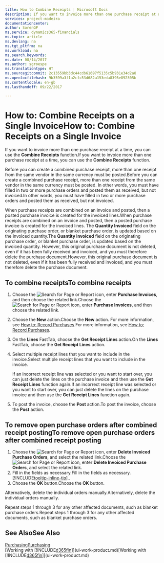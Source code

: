 ```yaml
---
title: How to Combine Receipts | Microsoft Docs
description: If you want to invoice more than one purchase receipt at a time, you can use the Combine Receipts function.
services: project-madeira
documentationcenter: 
author: SorenGP
ms.service: dynamics365-financials
ms.topic: article
ms.devlang: na
ms.tgt_pltfrm: na
ms.workload: na
ms.search.keywords: 
ms.date: 08/14/2017
ms.author: sgroespe
ms.translationtype: HT
ms.sourcegitcommit: 2c13559bb3dc44cdb61697f5135c5b931e34d2a8
ms.openlocfilehash: 9b3599a3f1a2cfc53d682a153eda8395e892305b
ms.contentlocale: en-gb
ms.lasthandoff: 09/22/2017

---
```

# <a name="how-to-combine-receipts-on-a-single-invoice"></a><span data-ttu-id="3259f-103">How to: Combine Receipts on a Single Invoice</span><span class="sxs-lookup"><span data-stu-id="3259f-103">How to: Combine Receipts on a Single Invoice</span></span>
<span data-ttu-id="3259f-104">If you want to invoice more than one purchase receipt at a time, you can use the **Combine Receipts** function.</span><span class="sxs-lookup"><span data-stu-id="3259f-104">If you want to invoice more than one purchase receipt at a time, you can use the **Combine Receipts** function.</span></span>  

<span data-ttu-id="3259f-105">Before you can create a combined purchase receipt, more than one receipt from the same vendor in the same currency must be posted.</span><span class="sxs-lookup"><span data-stu-id="3259f-105">Before you can create a combined purchase receipt, more than one receipt from the same vendor in the same currency must be posted.</span></span> <span data-ttu-id="3259f-106">In other words, you must have filled in two or more purchase orders and posted them as received, but not invoiced.</span><span class="sxs-lookup"><span data-stu-id="3259f-106">In other words, you must have filled in two or more purchase orders and posted them as received, but not invoiced.</span></span>  

<span data-ttu-id="3259f-107">When purchase receipts are combined on an invoice and posted, then a posted purchase invoice is created for the invoiced lines.</span><span class="sxs-lookup"><span data-stu-id="3259f-107">When purchase receipts are combined on an invoice and posted, then a posted purchase invoice is created for the invoiced lines.</span></span> <span data-ttu-id="3259f-108">The **Quantity Invoiced** field on the originating purchase order, or blanket purchase order, is updated based on the invoiced quantity.</span><span class="sxs-lookup"><span data-stu-id="3259f-108">The **Quantity Invoiced** field on the originating purchase order, or blanket purchase order, is updated based on the invoiced quantity.</span></span> <span data-ttu-id="3259f-109">However, this original purchase document is not deleted, even if it has been fully received and invoiced, and you must therefore delete the purchase document.</span><span class="sxs-lookup"><span data-stu-id="3259f-109">However, this original purchase document is not deleted, even if it has been fully received and invoiced, and you must therefore delete the purchase document.</span></span>  

## <a name="to-combine-receipts"></a><span data-ttu-id="3259f-110">To combine receipts</span><span class="sxs-lookup"><span data-stu-id="3259f-110">To combine receipts</span></span>  
1. <span data-ttu-id="3259f-111">Choose the ![Search for Page or Report](media/ui-search/search_small.png "Search for Page or Report icon") icon, enter **Purchase Invoices**, and then choose the related link.</span><span class="sxs-lookup"><span data-stu-id="3259f-111">Choose the ![Search for Page or Report](media/ui-search/search_small.png "Search for Page or Report icon") icon, enter **Purchase Invoices**, and then choose the related link.</span></span>  
2. <span data-ttu-id="3259f-112">Choose the **New** action.</span><span class="sxs-lookup"><span data-stu-id="3259f-112">Choose the **New** action.</span></span> <span data-ttu-id="3259f-113">For more information, see [How to: Record Purchases](purchasing-how-record-purchases.md).</span><span class="sxs-lookup"><span data-stu-id="3259f-113">For more information, see [How to: Record Purchases](purchasing-how-record-purchases.md).</span></span>  
3. <span data-ttu-id="3259f-114">On the **Lines** FastTab, choose the **Get Receipt Lines** action.</span><span class="sxs-lookup"><span data-stu-id="3259f-114">On the **Lines** FastTab, choose the **Get Receipt Lines** action.</span></span>  
4. <span data-ttu-id="3259f-115">Select multiple receipt lines that you want to include in the invoice.</span><span class="sxs-lookup"><span data-stu-id="3259f-115">Select multiple receipt lines that you want to include in the invoice.</span></span>  

    <span data-ttu-id="3259f-116">If an incorrect receipt line was selected or you want to start over, you can just delete the lines on the purchase invoice and then use the **Get Receipt Lines** function again.</span><span class="sxs-lookup"><span data-stu-id="3259f-116">If an incorrect receipt line was selected or you want to start over, you can just delete the lines on the purchase invoice and then use the **Get Receipt Lines** function again.</span></span>  
5. <span data-ttu-id="3259f-117">To post the invoice, choose the **Post** action.</span><span class="sxs-lookup"><span data-stu-id="3259f-117">To post the invoice, choose the **Post** action.</span></span>  

## <a name="to-remove-open-purchase-orders-after-combined-receipt-posting"></a><span data-ttu-id="3259f-118">To remove open purchase orders after combined receipt posting</span><span class="sxs-lookup"><span data-stu-id="3259f-118">To remove open purchase orders after combined receipt posting</span></span>  
1. <span data-ttu-id="3259f-119">Choose the ![Search for Page or Report](media/ui-search/search_small.png "Search for Page or Report icon") icon, enter **Delete Invoiced Purchase Orders**, and select the related link.</span><span class="sxs-lookup"><span data-stu-id="3259f-119">Choose the ![Search for Page or Report](media/ui-search/search_small.png "Search for Page or Report icon") icon, enter **Delete Invoiced Purchase Orders**, and select the related link.</span></span>  
2. <span data-ttu-id="3259f-120">Fill in the fields as necessary.</span><span class="sxs-lookup"><span data-stu-id="3259f-120">Fill in the fields as necessary.</span></span> [!INCLUDE[tooltip-inline-tip](includes/tooltip-inline-tip_md.md)]<span data-ttu-id="3259f-121">.</span><span class="sxs-lookup"><span data-stu-id="3259f-121">.</span></span>
3. <span data-ttu-id="3259f-122">Choose the **OK** button.</span><span class="sxs-lookup"><span data-stu-id="3259f-122">Choose the **OK** button.</span></span>  

<span data-ttu-id="3259f-123">Alternatively, delete the individual orders manually.</span><span class="sxs-lookup"><span data-stu-id="3259f-123">Alternatively, delete the individual orders manually.</span></span>

<span data-ttu-id="3259f-124">Repeat steps 1 through 3 for any other affected documents, such as blanket purchase orders.</span><span class="sxs-lookup"><span data-stu-id="3259f-124">Repeat steps 1 through 3 for any other affected documents, such as blanket purchase orders.</span></span>

## <a name="see-also"></a><span data-ttu-id="3259f-125">See Also</span><span class="sxs-lookup"><span data-stu-id="3259f-125">See Also</span></span>  
[<span data-ttu-id="3259f-126">Purchasing</span><span class="sxs-lookup"><span data-stu-id="3259f-126">Purchasing</span></span>](purchasing-manage-purchasing.md)  
<span data-ttu-id="3259f-127">[Working with [!INCLUDE[d365fin](includes/d365fin_md.md)]](ui-work-product.md)</span><span class="sxs-lookup"><span data-stu-id="3259f-127">[Working with [!INCLUDE[d365fin](includes/d365fin_md.md)]](ui-work-product.md)</span></span>

